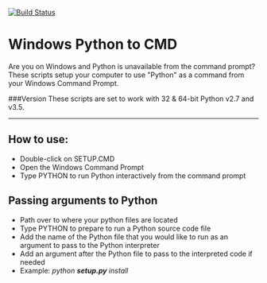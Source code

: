 [![Build Status](https://travis-ci.org/genome21/Win-Python2Cmd.svg?branch=master)](https://travis-ci.org/genome21/Win-Python2Cmd)

# Windows Python to CMD

Are you on Windows and Python is unavailable from the command prompt?  These scripts setup your computer to use "Python" as a command from your Windows Command Prompt.

###Version
These scripts are set to work with 32 & 64-bit Python v2.7 and v3.5.
<hr>

## How to use:

* Double-click on SETUP.CMD
* Open the Windows Command Prompt
* Type PYTHON to run Python interactively from the command prompt

## Passing arguments to Python

* Path over to where your python files are located
* Type PYTHON to prepare to run a Python source code file
* Add the name of the Python file that you would like to run as an argument to pass to the Python interpreter
* Add an argument after the Python file to pass to the interpreted code if needed
* Example: <i>python <b>setup.py</b> install</i>